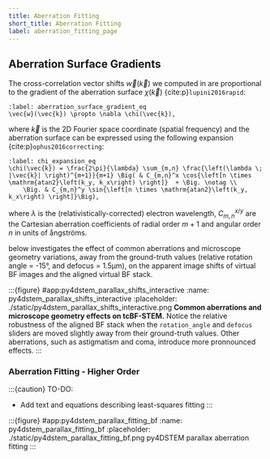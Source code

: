 ```yaml
---
title: Aberration Fitting
short_title: Aberration Fitting
label: aberration_fitting_page
---
```


## Aberration Surface Gradients

The cross-correlation vector shifts $\vec{w}(\vec{k})$ we computed in [](#cross_correlation_page) are proportional to the gradient of the aberration surface $\chi(\vec{k})$ {cite:p}`lupini2016rapid`:

```{math}
:label: aberration_surface_gradient_eq
\vec{w}(\vec{k}) \propto \nabla \chi(\vec{k}),
```

where $\vec{k}$ is the 2D Fourier space coordinate (spatial frequency) and the aberration surface can be expressed using the following expansion {cite:p}`ophus2016correcting`:

```{math}
:label: chi_expansion_eq
\chi(\vec{k}) = \frac{2\pi}{\lambda} \sum_{m,n} \frac{\left(\lambda \; |\vec{k}| \right)^{m+1}}{m+1} \Big( & C_{m,n}^x \cos{\left[n \times \mathrm{atan2}\left(k_y, k_x\right) \right]}  + \Big. \notag \\ 
    \Big. & C_{m,n}^y \sin{\left[n \times \mathrm{atan2}\left(k_y, k_x\right) \right]}\Big),
```

where $\lambda$ is the (relativistically-corrected) electron wavelength, $C_{m,n}^{x/y}$ are the Cartesian aberration coefficients of radial order $m+1$ and angular order $n$ in units of ångströms.

[](#py4dstem_parallax_shifts_interactive) below investigates the effect of common aberrations and microscope geometry variations, away from the ground-truth values (relative rotation angle = -15°, and defocus = 1.5μm), on the apparent image shifts of virtual BF images and the aligned virtual BF stack.

:::{figure} #app:py4dstem_parallax_shifts_interactive
:name: py4dstem_parallax_shifts_interactive
:placeholder: ./static/py4dstem_parallax_shifts_interactive.png
**Common aberrations and microscope geometry effects on tcBF-STEM.** Notice the relative robustness of the aligned BF stack when the `rotation_angle` and `defocus` sliders are moved slightly away from their ground-truth values. Other aberrations, such as astigmatism and coma, introduce more pronnounced effects.
:::

### Aberration Fitting - Higher Order

:::{caution} TO-DO:
- Add text and equations describing least-squares fitting
:::

:::{figure} #app:py4dstem_parallax_fitting_bf
:name: py4dstem_parallax_fitting_bf
:placeholder: ./static/py4dstem_parallax_fitting_bf.png
py4DSTEM parallax aberration fitting
:::

